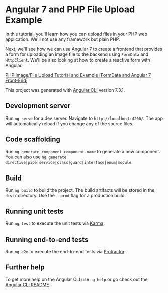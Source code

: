 # Angular 7 and PHP File Upload Example


In this tutorial, you'll learn how you can upload files in your PHP web application. We'll not use any framework but plain PHP.

Next, we'll see how we can use Angular 7 to create a frontend that provides a form for uploading an image file to the backend using `FormData` and `HttpClient`. We'll be also looking at how to create a reactive form with Angular.

[PHP Image/File Upload Tutorial and Example [FormData and Angular 7 Front-End]](https://www.techiediaries.com/php-file-upload-tutorial)

This project was generated with [Angular CLI](https://github.com/angular/angular-cli) version 7.3.1.

## Development server

Run `ng serve` for a dev server. Navigate to `http://localhost:4200/`. The app will automatically reload if you change any of the source files.

## Code scaffolding

Run `ng generate component component-name` to generate a new component. You can also use `ng generate directive|pipe|service|class|guard|interface|enum|module`.

## Build

Run `ng build` to build the project. The build artifacts will be stored in the `dist/` directory. Use the `--prod` flag for a production build.

## Running unit tests

Run `ng test` to execute the unit tests via [Karma](https://karma-runner.github.io).

## Running end-to-end tests

Run `ng e2e` to execute the end-to-end tests via [Protractor](http://www.protractortest.org/).

## Further help

To get more help on the Angular CLI use `ng help` or go check out the [Angular CLI README](https://github.com/angular/angular-cli/blob/master/README.md).
